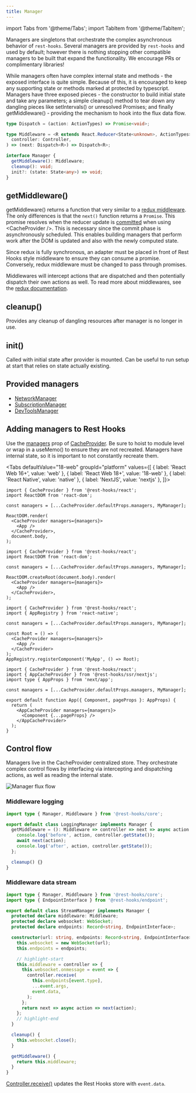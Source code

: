 ```yaml
---
title: Manager
---
```


import Tabs from '@theme/Tabs';
import TabItem from '@theme/TabItem';

Managers are singletons that orchestrate the complex asynchronous behavior of `rest-hooks`.
Several managers are provided by `rest-hooks` and used by default; however there is nothing
stopping other compatible managers to be built that expand the functionality. We encourage
PRs or complimentary libraries!

While managers often have complex internal state and methods - the exposed interface is quite simple.
Because of this, it is encouraged to keep any supporting state or methods marked at protected by
typescript. Managers have three exposed pieces - the constructor to build initial state and
take any parameters; a simple cleanup() method to tear down any dangling pieces like setIntervals()
or unresolved Promises; and finally getMiddleware() - providing the mechanism to hook into
the flux data flow.

```typescript
type Dispatch = (action: ActionTypes) => Promise<void>;

type Middleware = <R extends React.Reducer<State<unknown>, ActionTypes>>(
  controller: Controller,
) => (next: Dispatch<R>) => Dispatch<R>;

interface Manager {
  getMiddleware(): Middleware;
  cleanup(): void;
  init?: (state: State<any>) => void;
}
```

## getMiddleware()

getMiddleware() returns a function that very similar to a [redux middleware](https://redux.js.org/advanced/middleware).
The only differences is that the `next()` function returns a `Promise`. This promise resolves when the reducer update is
[committed](https://indepth.dev/inside-fiber-in-depth-overview-of-the-new-reconciliation-algorithm-in-react/#general-algorithm)
when using <CacheProvider /\>. This is necessary since the commit phase is asynchronously scheduled. This enables building
managers that perform work after the DOM is updated and also with the newly computed state.

Since redux is fully synchronous, an adapter must be placed in front of Rest Hooks style middleware to
ensure they can consume a promise. Conversely, redux middleware must be changed to pass through promises.

Middlewares will intercept actions that are dispatched and then potentially dispatch their own actions as well.
To read more about middlewares, see the [redux documentation](https://redux.js.org/advanced/middleware).

## cleanup()

Provides any cleanup of dangling resources after manager is no longer in use.

## init()

Called with initial state after provider is mounted. Can be useful to run setup at start that
relies on state actually existing.

## Provided managers

- [NetworkManager](./NetworkManager.md)
- [SubscriptionManager](./SubscriptionManager.md)
- [DevToolsManager](./DevToolsManager.md)

## Adding managers to Rest Hooks

Use the [managers](./CacheProvider.md#managers) prop of [CacheProvider](./CacheProvider.md). Be
sure to hoist to module level or wrap in a useMemo() to ensure they are not recreated. Managers
have internal state, so it is important to not constantly recreate them.

<Tabs
defaultValue="18-web"
groupId="platform"
values={[
{ label: 'React Web 16+', value: 'web' },
{ label: 'React Web 18+', value: '18-web' },
{ label: 'React Native', value: 'native' },
{ label: 'NextJS', value: 'nextjs' },
]}>
<TabItem value="web">

```tsx title="/index.tsx"
import { CacheProvider } from '@rest-hooks/react';
import ReactDOM from 'react-dom';

const managers = [...CacheProvider.defaultProps.managers, MyManager];

ReactDOM.render(
  <CacheProvider managers={managers}>
    <App />
  </CacheProvider>,
  document.body,
);
```

</TabItem>

<TabItem value="18-web">

```tsx title="/index.tsx"
import { CacheProvider } from '@rest-hooks/react';
import ReactDOM from 'react-dom';

const managers = [...CacheProvider.defaultProps.managers, MyManager];

ReactDOM.createRoot(document.body).render(
  <CacheProvider managers={managers}>
    <App />
  </CacheProvider>,
);
```

</TabItem>

<TabItem value="native">

```tsx title="/index.tsx"
import { CacheProvider } from '@rest-hooks/react';
import { AppRegistry } from 'react-native';

const managers = [...CacheProvider.defaultProps.managers, MyManager];

const Root = () => (
  <CacheProvider managers={managers}>
    <App />
  </CacheProvider>
);
AppRegistry.registerComponent('MyApp', () => Root);
```

</TabItem>

<TabItem value="nextjs">

```tsx title="pages/_app.tsx"
import { CacheProvider } from '@rest-hooks/react';
import { AppCacheProvider } from '@rest-hooks/ssr/nextjs';
import type { AppProps } from 'next/app';

const managers = [...CacheProvider.defaultProps.managers, MyManager];

export default function App({ Component, pageProps }: AppProps) {
  return (
    <AppCacheProvider managers={managers}>
      <Component {...pageProps} />
    </AppCacheProvider>
  );
}
```

</TabItem>
</Tabs>

## Control flow

Managers live in the CacheProvider centralized store. They orchestrate complex control flows by interfacing
via intercepting and dispatching actions, as well as reading the internal state.

![Manager flux flow](/img/managers.png)

### Middleware logging

```typescript
import type { Manager, Middleware } from '@rest-hooks/core';

export default class LoggingManager implements Manager {
  getMiddleware = (): Middleware => controller => next => async action => {
    console.log('before', action, controller.getState());
    await next(action);
    console.log('after', action, controller.getState());
  };

  cleanup() {}
}
```

### Middleware data stream

```typescript
import type { Manager, Middleware } from '@rest-hooks/core';
import type { EndpointInterface } from '@rest-hooks/endpoint';

export default class StreamManager implements Manager {
  protected declare middleware: Middleware;
  protected declare websocket: WebSocket;
  protected declare endpoints: Record<string, EndpointInterface>;

  constructor(url: string, endpoints: Record<string, EndpointInterface>) {
    this.websocket = new WebSocket(url);
    this.endpoints = endpoints;

    // highlight-start
    this.middleware = controller => {
      this.websocket.onmessage = event => {
        controller.receive(
          this.endpoints[event.type],
          ...event.args,
          event.data,
        );
      };
      return next => async action => next(action);
    };
    // highlight-end
  }

  cleanup() {
    this.websocket.close();
  }

  getMiddleware() {
    return this.middleware;
  }
}
```

[Controller.receive()](./Controller.md#receive) updates the Rest Hooks store
with `event.data`.
